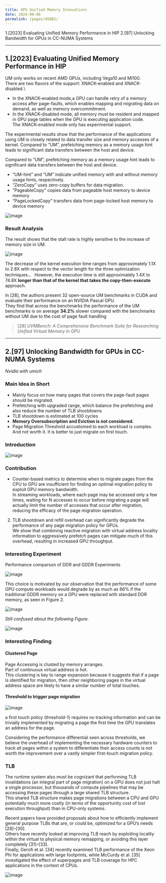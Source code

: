 ```yaml
---
title: GPU Unified Memory Innovations
date: 2024-09-06
permalink: /pages/45882/
---
```

1.[2023] Evaluating Unified Memory Performance in HIP
2.[97] Unlocking Bandwidth for GPUs in CC-NUMA Systems


---
## 1.[2023] Evaluating Unified Memory Performance in HIP

UM only works on recent AMD GPUs, including Vega10 and MI100.\
There are two flavors of the support: XNACK-enabled and XNACK-disabled.\
- In the XNACK-enabled mode,a GPU can handle retry of a memory access after page-faults, which enables mapping and migrating data on demand, as well 
as memory overcommitment.
- In the XNACK-disabled mode, all memory must be resident and mapped in GPU page tables when the GPU is executing application code.\
The XNACK-enabled mode only has experimental support.

The experimental results show that the performance of the applications using UM is closely related to data transfer size and memory accesses of a kernel. Compared to “UM”, prefetching 
memory as a memory usage hint leads to significant data transfers between the host and device.

Compared to “UM”, prefetching memory as a memory usage hint leads to significant data transfers between the host and device.

- “UM-hint” and “UM” indicate unified memory with and without memory usage hints, respectively.
- “ZeroCopy” uses zero-copy buffers for data migration.
- “PageableCopy” copies data from pageable host memory to device memory
-  “PageLockedCopy” transfers data from page-locked host memory to device memory

![image](https://github.com/user-attachments/assets/76a68408-3cee-458e-b1d0-ad3a2fc7ae0a)

### Result Analysis
The result shows that the stall rate is highly sensitive to the increase of memory size in UM.

![image](https://github.com/user-attachments/assets/84ec16fc-6579-407a-b624-17365e348d9b)

The decrease of the kernel execution time ranges from approximately 1.1X to 2.8X with respect to the vector length for the three optimization techniques.、
However, the execution time is still approximately 1.4X to 74.8X **longer than that of the kernel that takes the copy-then-execute** approach.

In [28], the authors present 32 open-source UM benchmarks in CUDA and evaluate their performance on an NVIDIA Pascal GPU.\
They find that across the benchmarks the performance of the UM benchmarks is on average **34.2%** slower compared with the benchmarks without UM due to the cost of page fault 
handling

> [28] *UVMBench: A Comprehensive Benchmark Suite for Researching Unified Virtual Memory in GPU*

---
## 2.[97] Unlocking Bandwidth for GPUs in CC-NUMA Systems 
*Nvidia with umich*

### Main Idea in Short
- Mainly focus on how many pages that covers the page-fault pages should be migrated.
- Prefetching with upgraded range, which balance the prefetching and also reduce the number of TLB shootdowns
- TLB shootdown is estimated at 100 cycles
- **Memory Oversubscription and Eviction is not considered.**
- Page Migration Threshold accustomed to each workload is complex. And not worth it. It is better to just migrate on first touch.

### Introduction
![image](https://github.com/user-attachments/assets/369a641b-18b1-4eb2-8c4e-3d83c1861ade)

### Contribution
- Counter-based metrics to determine when to migrate pages from the CPU to GPU are insufficient for finding an optimal migration policy to exploit GPU memory bandwidth.\
In streaming workloads, where each page may be accessed only a few times, waiting for N accesses to occur before migrating a page will actually limit the number of accesses that occur after migration, reducing the efficacy of the page migration operation.
2) TLB shootdown and refill overhead can significantly degrade the performance of any page migration policy for GPUs.\
We show that combining reactive migration with virtual address locality information to aggressively prefetch pages can mitigate much of this overhead, resulting in increased GPU throughput.

### Interesting Experiment

Performance comparson of DDR and GDDR Experiments

![image](https://github.com/user-attachments/assets/e5c30717-100c-4792-b0b9-6d15d3f72144)

This choice is motivated by our observation that the performance of some GPU compute workloads would degrade by as much as 66% if the traditional GDDR memory on a GPU were replaced with standard DDR memory, as seen in Figure 2.

![image](https://github.com/user-attachments/assets/7eaec0c6-bc35-4f6d-b9aa-ae31d8b23f06)

*Still confused about the following Figure.*

![image](https://github.com/user-attachments/assets/76b5a722-f83b-458d-a8ab-bd03022702ff)

### Interesting Finding
#### Clustered Page
Page Accessing is clusted by memory arranges.\
Part of continuous virtual address is hot.\
This clustering is key to range expansion because it suggests that if a page is identified for migration, then other neighboring pages in the virtual address space are likely to have a similar number of total touches.
#### Threshold to trigger page migration

![image](https://github.com/user-attachments/assets/dced8b99-52e5-4390-9b4c-f825afe21cf2)


a first touch policy (threshold-1) requires no tracking information and can be trivially implemented by migrating a page the first time the GPU
translates an address for the page.

Considering the performance differential seen across thresholds, we believe the overhead of implementing the necessary hardware counters to track all pages within a system to differentiate their access counts is not worth the improvement over a vastly simpler first-touch migration policy.

### TLB

The runtime system also must be cognizant that performing TLB invalidations (an integral part of page migration) on a GPU does not just halt a single processor, but thousands of compute pipelines that may be accessing these pages through a large shared TLB structure.\
This shared TLB structure makes page migrations between a CPU and GPU potentially much more costly (in terms of the opportunity cost of lost execution throughput) than in CPU-only systems.



Recent papers have provided proposals about how to efficiently implement general purpose TLBs that are, or could be, optimized for a GPU’s needs [28]–[30].\
Others have recently looked at improving TLB reach by exploiting locality within the virtual to physical memory remapping, or avoiding this layer completely [31]–[33].\
Finally, Gerofi et al. [34] recently examined TLB performance of the Xeon Phi for applications with large footprints, while McCurdy et al. [35]
investigated the effect of superpages and TLB coverage for HPC applications in the context of CPUs.

![image](https://github.com/user-attachments/assets/7365332a-8dc1-4314-9eca-11ae29d117c2)





